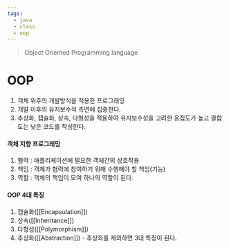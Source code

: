 ```yaml
---
tags:
  - java
  - class
  - oop
---
```

> Object Oriented Programming language
# OOP
1. 객체 위주의 개발방식을 적용한 프로그래밍
2. 개발 이후의 유지보수적 측면에 집중한다.
3. 추상화, 캡슐화, 상속, 다형성을 적용하여 유지보수성을 고려한 응집도가 높고 결합도는 낮은 코드를 작성한다.

#### 객체 지향 프로그래밍
1. 협력 : 애플리케이션에 필요한 객체간의 상호작용
2. 책임 : 객체가 협력에 참여하기 위해 수행해야 할 책임(기능)
3. 역할 : 객체의 책임이 모여 하나의 역할이 된다.

#### OOP 4대 특징
1. 캡슐화([[Encapsulation]])
2. 상속([[Inheritance]])
3. 다형성([[Polymorphism]])
4. 추상화([[Abstraction]]) - 추상화를 제외하면 3대 특징이 된다.